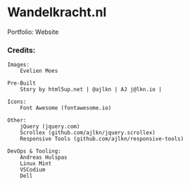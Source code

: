 # Wandelkracht.nl

Portfolio: Website


### Credits:

	Images:
		Evelien Moes

	Pre-Built
		Story by html5up.net | @ajlkn | AJ j@lkn.io | 

	Icons:
		Font Awesome (fontawesome.io)

	Other:
		jQuery (jquery.com)
		Scrollex (github.com/ajlkn/jquery.scrollex)
		Responsive Tools (github.com/ajlkn/responsive-tools)

	DevOps & Tooling:
		Andreas Hulspas
		Linux Mint
		VSCodium
		Dell 
		
